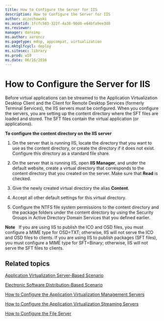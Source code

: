 ```yaml
---
title: How to Configure the Server for IIS
description: How to Configure the Server for IIS
author: aczechowski
ms.assetid: 1fcfc583-322f-4a38-90d0-e64bfa9ee3d8
ms.reviewer: 
manager: dansimp
ms.author: aaroncz
ms.pagetype: mdop, appcompat, virtualization
ms.mktglfcycl: deploy
ms.sitesec: library
ms.prod: w10
ms.date: 06/16/2016
---
```



# How to Configure the Server for IIS


Before virtual applications can be streamed to the Application Virtualization Desktop Client and the Client for Remote Desktop Services (formerly Terminal Services), the IIS servers must be configured. When you configure the servers, you are setting up the content directory where the SFT files are loaded and stored. The SFT files contain the virtual application (or applications).

**To configure the content directory on the IIS server**

1.  On the server that is running IIS, locate the directory that you want to use as the content directory, or create the directory if it does not exist. Configure this directory as a standard file share.

2.  On the server that is running IIS, open **IIS Manager**, and under the default website, create a virtual directory that corresponds to the content directory that you created on the server. Make sure that **Read** is checked.

3.  Give the newly created virtual directory the alias **Content**.

4.  Accept all other default settings for this virtual directory.

5.  Configure the NTFS file system permissions to the content directory and the package folders under the content directory by using the Security Groups in Active Directory Domain Services that you defined earlier.

**Note**  
If you are using IIS to publish the ICO and OSD files, you must configure a MIME type for OSD=TXT; otherwise, IIS will not serve the ICO and OSD files to clients. If you are using IIS to publish packages (SFT files), you must configure a MIME type for SFT=Binary; otherwise, IIS will not serve the SFT files to clients.

 

## Related topics


[Application Virtualization Server-Based Scenario](application-virtualization-server-based-scenario.md)

[Electronic Software Distribution-Based Scenario](electronic-software-distribution-based-scenario.md)

[How to Configure the Application Virtualization Management Servers](how-to-configure-the-application-virtualization-management-servers.md)

[How to Configure the Application Virtualization Streaming Servers](how-to-configure-the-application-virtualization-streaming-servers.md)

[How to Configure the File Server](how-to-configure-the-file-server.md)

 

 





